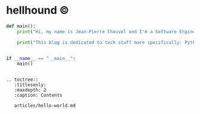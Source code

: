 [//]: # "Hellhound's Blog master file, created by sphinx-quickstart on Wed Mar 27 20:07:35 2024.
You can adapt this file completely to your liking, but it should at least contain the
root `toctree` directive."

hellhound ©
===========

```python
def main():
    print("Hi, my name is Jean-Pierre Chauvel and I'm a Software Engineer and Pythonista.")

    print("This blog is dedicated to tech stuff more specifically: Python related stuff.")


if __name__ == "__main__":
    main()
```

```{eval-rst}

.. toctree::
   :titlesonly:
   :maxdepth: 2
   :caption: Contents

   articles/hello-world.md

```
